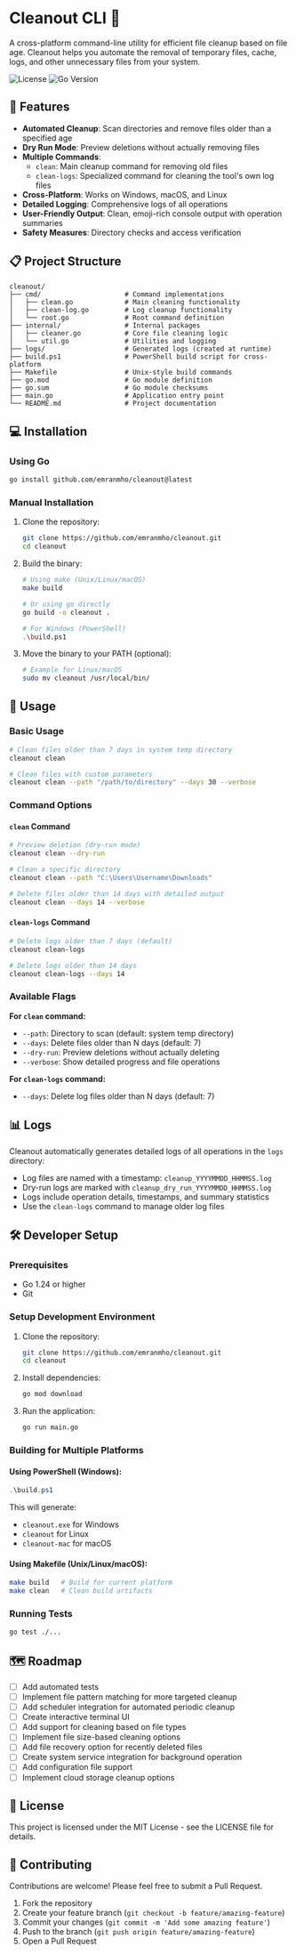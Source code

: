 # Cleanout CLI 🧹

A cross-platform command-line utility for efficient file cleanup based on file age. Cleanout helps you automate the removal of temporary files, cache, logs, and other unnecessary files from your system.

![License](https://img.shields.io/badge/license-MIT-blue.svg)
![Go Version](https://img.shields.io/badge/go-1.24+-00ADD8.svg)

## 🌟 Features

- **Automated Cleanup**: Scan directories and remove files older than a specified age
- **Dry Run Mode**: Preview deletions without actually removing files
- **Multiple Commands**:
  - `clean`: Main cleanup command for removing old files
  - `clean-logs`: Specialized command for cleaning the tool's own log files
- **Cross-Platform**: Works on Windows, macOS, and Linux
- **Detailed Logging**: Comprehensive logs of all operations
- **User-Friendly Output**: Clean, emoji-rich console output with operation summaries
- **Safety Measures**: Directory checks and access verification

## 📋 Project Structure

```
cleanout/
├── cmd/                     # Command implementations
│   ├── clean.go             # Main cleaning functionality
│   ├── clean-log.go         # Log cleanup functionality
│   └── root.go              # Root command definition
├── internal/                # Internal packages
│   ├── cleaner.go           # Core file cleaning logic
│   └── util.go              # Utilities and logging
├── logs/                    # Generated logs (created at runtime)
├── build.ps1                # PowerShell build script for cross-platform
├── Makefile                 # Unix-style build commands
├── go.mod                   # Go module definition
├── go.sum                   # Go module checksums
├── main.go                  # Application entry point
└── README.md                # Project documentation
```

## 💻 Installation

### Using Go

```bash
go install github.com/emranmho/cleanout@latest
```

### Manual Installation

1. Clone the repository:
   ```bash
   git clone https://github.com/emranmho/cleanout.git
   cd cleanout
   ```

2. Build the binary:
   ```bash
   # Using make (Unix/Linux/macOS)
   make build
   
   # Or using go directly
   go build -o cleanout .
   
   # For Windows (PowerShell)
   .\build.ps1
   ```

3. Move the binary to your PATH (optional):
   ```bash
   # Example for Linux/macOS
   sudo mv cleanout /usr/local/bin/
   ```

## 🚀 Usage

### Basic Usage

```bash
# Clean files older than 7 days in system temp directory
cleanout clean

# Clean files with custom parameters
cleanout clean --path "/path/to/directory" --days 30 --verbose
```

### Command Options

#### `clean` Command

```bash
# Preview deletion (dry-run mode)
cleanout clean --dry-run

# Clean a specific directory
cleanout clean --path "C:\Users\Username\Downloads"

# Delete files older than 14 days with detailed output
cleanout clean --days 14 --verbose
```

#### `clean-logs` Command

```bash
# Delete logs older than 7 days (default)
cleanout clean-logs

# Delete logs older than 14 days
cleanout clean-logs --days 14
```

### Available Flags

**For `clean` command:**
- `--path`: Directory to scan (default: system temp directory)
- `--days`: Delete files older than N days (default: 7)
- `--dry-run`: Preview deletions without actually deleting
- `--verbose`: Show detailed progress and file operations

**For `clean-logs` command:**
- `--days`: Delete log files older than N days (default: 7)

## 📊 Logs

Cleanout automatically generates detailed logs of all operations in the `logs` directory:

- Log files are named with a timestamp: `cleanup_YYYYMMDD_HHMMSS.log`
- Dry-run logs are marked with `cleanup_dry_run_YYYYMMDD_HHMMSS.log`
- Logs include operation details, timestamps, and summary statistics
- Use the `clean-logs` command to manage older log files

## 🛠️ Developer Setup

### Prerequisites

- Go 1.24 or higher
- Git

### Setup Development Environment

1. Clone the repository:
   ```bash
   git clone https://github.com/emranmho/cleanout.git
   cd cleanout
   ```

2. Install dependencies:
   ```bash
   go mod download
   ```

3. Run the application:
   ```bash
   go run main.go
   ```

### Building for Multiple Platforms

#### Using PowerShell (Windows):

```powershell
.\build.ps1
```

This will generate:
- `cleanout.exe` for Windows
- `cleanout` for Linux
- `cleanout-mac` for macOS

#### Using Makefile (Unix/Linux/macOS):

```bash
make build   # Build for current platform
make clean   # Clean build artifacts
```

### Running Tests

```bash
go test ./...
```

## 🗺️ Roadmap

- [ ] Add automated tests
- [ ] Implement file pattern matching for more targeted cleanup
- [ ] Add scheduler integration for automated periodic cleanup
- [ ] Create interactive terminal UI
- [ ] Add support for cleaning based on file types
- [ ] Implement file size-based cleaning options
- [ ] Add file recovery option for recently deleted files
- [ ] Create system service integration for background operation
- [ ] Add configuration file support
- [ ] Implement cloud storage cleanup options

## 📄 License

This project is licensed under the MIT License - see the LICENSE file for details.

## 👥 Contributing

Contributions are welcome! Please feel free to submit a Pull Request.

1. Fork the repository
2. Create your feature branch (`git checkout -b feature/amazing-feature`)
3. Commit your changes (`git commit -m 'Add some amazing feature'`)
4. Push to the branch (`git push origin feature/amazing-feature`)
5. Open a Pull Request
